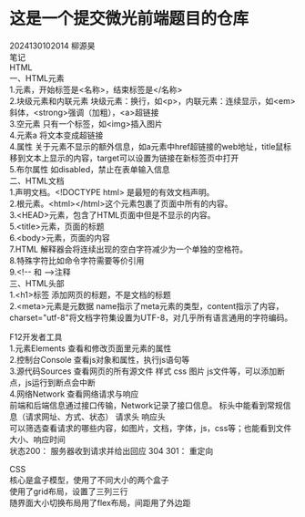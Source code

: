 #  这是一个提交微光前端题目的仓库  
2024130102014 柳源昊  
笔记  
HTML  
一、HTML元素  
1.元素，开始标签是<名称>，结束标签是</名称>  
2.块级元素和内联元素 块级元素：换行，如&lt;p&gt;，内联元素：连续显示，如&lt;em&gt;斜体，&lt;strong&gt;强调（加粗），&lt;a&gt;超链接  
3.空元素 只有一个标签，如&lt;img&gt;插入图片  
4.元素a 将文本变成超链接  
4.属性 关于元素不显示的额外信息，如a元素中href超链接的web地址，title鼠标移到文本上显示的内容，target可以设置为链接在新标签页中打开  
5.布尔属性 如disabled，禁止在表单输入信息  
二、HTML文档  
1.声明文档。&lt;!DOCTYPE html&gt; 是最短的有效文档声明。  
2.根元素。&lt;html&gt;&lt;/html&gt;这个元素包裹了页面中所有的内容。  
3.&lt;HEAD&gt;元素，包含了HTML页面中但是不显示的内容。  
5.&lt;title&gt;元素，页面的标题  
6.&lt;body&gt;元素，页面的内容  
7.HTML 解释器会将连续出现的空白字符减少为一个单独的空格符。  
8.特殊字符比如命令字符需要等价引用  
9.&lt;!-- 和 --&gt;注释  
三、HTML头部  
1.&lt;h1&gt;标签 添加网页的标题，不是文档的标题  
2.&lt;meta&gt;元素是元数据 name指示了meta元素的类型，content指示了内容，charset="utf-8"将文档字符集设置为UTF-8，对几乎所有语言通用的字符编码。  
  
F12开发者工具  
1.元素Elements 查看和修改页面里元素的属性  
2.控制台Console 查看js对象和属性，执行js语句等  
3.源代码Sources 查看网页的所有源文件 样式 css 图片 js文件等，可以添加断点，js运行到断点会中断  
4.网络Network 查看网络请求与响应  
前端和后端信息通过接口传输，Network记录了接口信息。 标头中能看到常规信息（请求网址、方式、状态） 请求头 响应头  
可以筛选查看请求的哪些内容，如图片，文档，字体，js，css等；也能看到文件大小、响应时间  
状态200： 服务器收到请求并给出回应 304 301： 重定向  

CSS  
核心是盒子模型，使用了不同大小的两个盒子   
使用了grid布局，设置了三列三行  
随界面大小切换布局用了flex布局，间距用了外边距  
